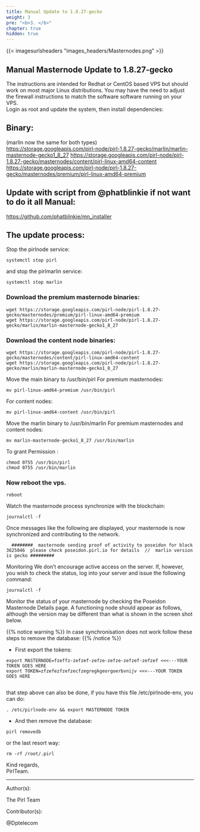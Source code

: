 ```yaml
---
title: Manual Update to 1.8.27-gecko
weight: 3
pre: "<b>3. </b>"
chapter: true
hidden: true
---
```


{{< imagesurlsheaders "images_headers/Masternodes.png" >}}

## Manual Masternode Update to 1.8.27-gecko

The instructions are intended for Redhat or CentOS based VPS but should work on most major Linux distributions.
You may have the need to adjust the firewall instructions to match the software software running on your VPS.  
Login as root and update the system, then install dependencies:

## Binary:

(marlin now the same for both types)  
https://storage.googleapis.com/pirl-node/pirl-1.8.27-gecko/marlin/marlin-masternode-gecko1_8_27
https://storage.googleapis.com/pirl-node/pirl-1.8.27-gecko/masternodes/content/pirl-linux-amd64-content
https://storage.googleapis.com/pirl-node/pirl-1.8.27-gecko/masternodes/premium/pirl-linux-amd64-premium  

## Update with script from @phatblinkie if not want to do it all Manual:

https://github.com/phatblinkie/mn_installer

## The update process:

Stop the  pirlnode service:

```
systemctl stop pirl

```

and stop the pirlmarlin service:

```
systemctl stop marlin

```

### Download the premium masternode binaries:

```
wget https://storage.googleapis.com/pirl-node/pirl-1.8.27-gecko/masternodes/premium/pirl-linux-amd64-premium
wget https://storage.googleapis.com/pirl-node/pirl-1.8.27-gecko/marlin/marlin-masternode-gecko1_8_27

```

### Download the content node binaries:

```
wget https://storage.googleapis.com/pirl-node/pirl-1.8.27-gecko/masternodes/content/pirl-linux-amd64-content
wget https://storage.googleapis.com/pirl-node/pirl-1.8.27-gecko/marlin/marlin-masternode-gecko1_8_27

```

Move the main binary to /usr/bin/pirl For premium masternodes:  

```
mv pirl-linux-amd64-premium /usr/bin/pirl

```

For content nodes:  
```
mv pirl-linux-amd64-content /usr/bin/pirl

```

Move the marlin binary to /usr/bin/marlin  For premium masternodes and content nodes:  

```
mv marlin-masternode-gecko1_8_27 /usr/bin/marlin

```

To grant Permission :

```
chmod 0755 /usr/bin/pirl
chmod 0755 /usr/bin/marlin

```

### Now reboot the vps.

```
reboot
```

Watch the masternode process synchronize with the blockchain:
```
journalctl -f

```

Once messages like the following are displayed, your masternode is now synchronized and contributing to the network.

```
  ########  masternode sending proof of activity to poseidon for block  3625046  please check poseidon.pirl.io for details  //  marlin version is gecko #########

```

Monitoring
We don’t encourage active access on the server. If, however, you wish to check the status, log into your server and issue the following command:  
```
journalctl -f
```

Monitor the status of your masternode by checking the Poseidon Masternode Details page. A functioning node should appear as follows, although the version may be different than what is shown in the screen shot below.

{{% notice warning %}}
In case synchronisation does not work follow these steps to remove the database:
{{% /notice %}}  

- First export the tokens:

```
export MASTERNODE=fzeffz-zefzef-zefze-zefze-zefzef-zefzef <<<---YOUR TOKEN GOES HERE
export TOKEN=zfzefezfzefzecfzegregkgeorgoerbvnijv <<<---YOUR TOKEN GOES HERE


```

that step above can also be done,
if you have this file /etc/pirlnode-env,
you can do:  
```
. /etc/pirlnode-env && export MASTERNODE TOKEN

```

- And then remove the database:  

```
pirl removedb

```

or the last resort way:  

```
rm -rf /root/.pirl

```

Kind regards,  
PirlTeam.  

---
Author(s):

The Pirl Team

Contributor(s):

@Dptelecom
